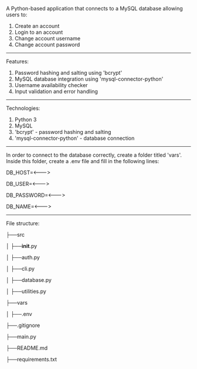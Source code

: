 A Python-based application that connects to a MySQL database allowing users to:
1. Create an account
2. Login to an account
3. Change account username
4. Change account password

----------------------------------------------------------------------------------------------------

Features:
1. Password hashing and salting using 'bcrypt'
2. MySQL database integration using 'mysql-connector-python'
3. Username availability checker
4. Input validation and error handling

----------------------------------------------------------------------------------------------------

Technologies:
1. Python 3
2. MySQL
3. 'bcrypt' - password hashing and salting
4. 'mysql-connector-python' - database connection

----------------------------------------------------------------------------------------------------

In order to connect to the database correctly, create a folder titled 'vars'. Inside this folder,
create a .env file and fill in the following lines:

DB_HOST=<---> 

DB_USER=<---> 

DB_PASSWORD=<---> 

DB_NAME=<--->

----------------------------------------------------------------------------------------------------

File structure: 

├──src 

│ ├──__init__.py 

│ ├──auth.py 

│ ├──cli.py 

│ ├──database.py 

│ ├──utilities.py 

├──vars

│ ├──.env

├──.gitignore 

├──main.py 

├──README.md 

├──requirements.txt
